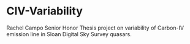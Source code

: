 # CIV-Variability
Rachel Campo Senior Honor Thesis project on variability of Carbon-IV emission line in Sloan Digital Sky Survey quasars.
